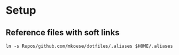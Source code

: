 # Setup

## Reference files with soft links

```shell
ln -s Repos/github.com/mkoese/dotfiles/.aliases $HOME/.aliases
```